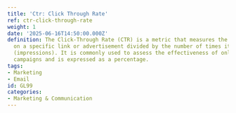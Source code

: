 ```yaml
---
title: 'Ctr: Click Through Rate'
ref: ctr-click-through-rate
weight: 1
date: '2025-06-16T14:50:00.000Z'
definition: The Click-Through Rate (CTR) is a metric that measures the number of clicks
  on a specific link or advertisement divided by the number of times it was displayed
  (impressions). It is commonly used to assess the effectiveness of online marketing
  campaigns and is expressed as a percentage.
tags:
- Marketing
- Email
id: GL99
categories:
- Marketing & Communication
---
```



